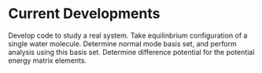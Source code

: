 # Current Developments
Develop code to study a real system. 
Take equilinbrium configuration of a single water molecule. 
Determine normal mode basis set, and perform analysis using this basis set. 
Determine difference potential for the potential energy matrix elements.

